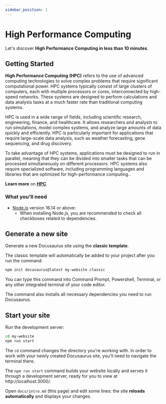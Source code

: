 ```yaml
---
sidebar_position: 1
---
```


# High Performance Computing

Let's discover **High Performance Computing in less than 10 minutes**.

## Getting Started

**High Performance Computing (HPC)** refers to the use of advanced computing technologies to solve complex problems that require significant computational power. HPC systems typically consist of large clusters of computers, each with multiple processors or cores, interconnected by high-speed networks. These systems are designed to perform calculations and data analysis tasks at a much faster rate than traditional computing systems.

HPC is used in a wide range of fields, including scientific research, engineering, finance, and healthcare. It allows researchers and analysts to run simulations, model complex systems, and analyze large amounts of data quickly and efficiently. HPC is particularly important for applications that require large-scale data analysis, such as weather forecasting, gene sequencing, and drug discovery.

To take advantage of HPC systems, applications must be designed to run in parallel, meaning that they can be divided into smaller tasks that can be processed simultaneously on different processors. HPC systems also require specialized software, including programming languages and libraries that are optimized for high-performance computing..

**Learn more** on **[HPC](https://en.wikipedia.org/wiki/High-performance_computing)**.

### What you'll need

- [Node.js](https://nodejs.org/en/download/) version 16.14 or above:
  - When installing Node.js, you are recommended to check all checkboxes related to dependencies.

## Generate a new site

Generate a new Docusaurus site using the **classic template**.

The classic template will automatically be added to your project after you run the command:

```bash
npm init docusaurus@latest my-website classic
```

You can type this command into Command Prompt, Powershell, Terminal, or any other integrated terminal of your code editor.

The command also installs all necessary dependencies you need to run Docusaurus.

## Start your site

Run the development server:

```bash
cd my-website
npm run start
```

The `cd` command changes the directory you're working with. In order to work with your newly created Docusaurus site, you'll need to navigate the terminal there.

The `npm run start` command builds your website locally and serves it through a development server, ready for you to view at http://localhost:3000/.

Open `docs/intro.md` (this page) and edit some lines: the site **reloads automatically** and displays your changes.
